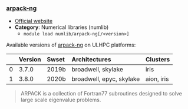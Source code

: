 ### [arpack-ng](https://github.com/opencollab/arpack-ng)

* [Official website](https://github.com/opencollab/arpack-ng)
* __Category__: Numerical libraries (numlib)
    -  `module load numlib/arpack-ng[/<version>]`

Available versions of [arpack-ng](https://github.com/opencollab/arpack-ng) on ULHPC platforms:

|    | Version   | Swset   | Architectures            | Clusters   |
|---:|:----------|:--------|:-------------------------|:-----------|
|  0 | 3.7.0     | 2019b   | broadwell, skylake       | iris       |
|  1 | 3.8.0     | 2020b   | broadwell, epyc, skylake | aion, iris |

> ARPACK is a collection of Fortran77 subroutines designed to solve large scale eigenvalue problems.
